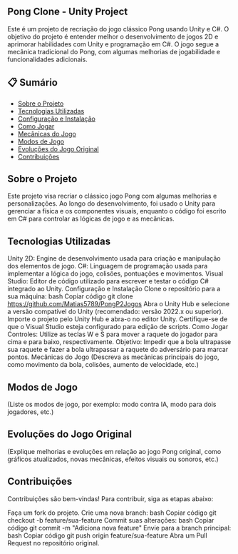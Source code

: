 ## Pong Clone - Unity Project
Este é um projeto de recriação do jogo clássico Pong usando Unity e C#. O objetivo do projeto é entender melhor o desenvolvimento de jogos 2D e aprimorar habilidades com Unity e programação em C#. O jogo segue a mecânica tradicional do Pong, com algumas melhorias de jogabilidade e funcionalidades adicionais.

## 📋 Sumário
- [Sobre o Projeto](#sobre-o-projeto)
- [Tecnologias Utilizadas](#tecnologias-utilizadas)
- [Configuração e Instalação](#configuração-e-instalação)
- [Como Jogar](#como-jogar)
- [Mecânicas do Jogo](#mecânicas-do-jogo)
- [Modos de Jogo](#modos-de-jogo)
- [Evoluções do Jogo Original](#evoluções-do-jogo-original)
- [Contribuições](#contribuições)

## Sobre o Projeto
Este projeto visa recriar o clássico jogo Pong com algumas melhorias e personalizações. Ao longo do desenvolvimento, foi usado o Unity para gerenciar a física e os componentes visuais, enquanto o código foi escrito em C# para controlar as lógicas de jogo e as mecânicas.

## Tecnologias Utilizadas
Unity 2D: Engine de desenvolvimento usada para criação e manipulação dos elementos de jogo.
C#: Linguagem de programação usada para implementar a lógica do jogo, colisões, pontuações e movimentos.
Visual Studio: Editor de código utilizado para escrever e testar o código C# integrado ao Unity.
Configuração e Instalação
Clone o repositório para a sua máquina:
bash
Copiar código
git clone https://github.com/Matias5789/PongP2Jogos
Abra o Unity Hub e selecione a versão compatível do Unity (recomendado: versão 2022.x ou superior).
Importe o projeto pelo Unity Hub e abra-o no editor Unity.
Certifique-se de que o Visual Studio esteja configurado para edição de scripts.
Como Jogar
Controles: Utilize as teclas W e S para mover a raquete do jogador para cima e para baixo, respectivamente.
Objetivo: Impedir que a bola ultrapasse sua raquete e fazer a bola ultrapassar a raquete do adversário para marcar pontos.
Mecânicas do Jogo
(Descreva as mecânicas principais do jogo, como movimento da bola, colisões, aumento de velocidade, etc.)

## Modos de Jogo
(Liste os modos de jogo, por exemplo: modo contra IA, modo para dois jogadores, etc.)

## Evoluções do Jogo Original
(Explique melhorias e evoluções em relação ao jogo Pong original, como gráficos atualizados, novas mecânicas, efeitos visuais ou sonoros, etc.)

## Contribuições
Contribuições são bem-vindas! Para contribuir, siga as etapas abaixo:

Faça um fork do projeto.
Crie uma nova branch:
bash
Copiar código
git checkout -b feature/sua-feature
Commit suas alterações:
bash
Copiar código
git commit -m "Adiciona nova feature"
Envie para a branch principal:
bash
Copiar código
git push origin feature/sua-feature
Abra um Pull Request no repositório original.

